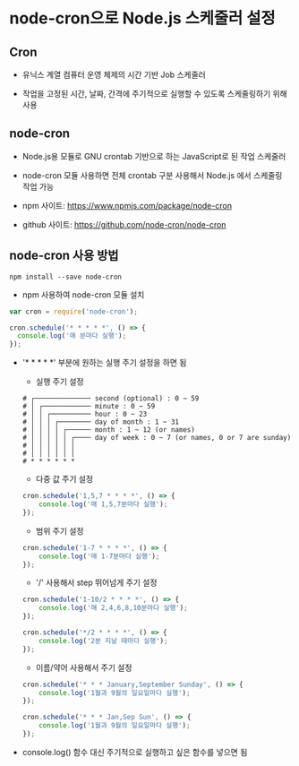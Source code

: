 # node-cron으로 Node.js 스케줄러 설정

## Cron

- 유닉스 계열 컴퓨터 운영 체제의 시간 기반 Job 스케줄러

- 작업을 고정된 시간, 날짜, 간격에 주기적으로 실행할 수 있도록 스케줄링하기 위해 사용

## node-cron

- Node.js용 모듈로 GNU crontab 기반으로 하는 JavaScript로 된 작업 스케줄러

- node-cron 모듈 사용하면 전체 crontab 구분 사용해서 Node.js 에서 스케줄링 작업 가능

- npm 사이트: https://www.npmjs.com/package/node-cron

- github 사이트: https://github.com/node-cron/node-cron

## node-cron 사용 방법

```
npm install --save node-cron
```

- npm 사용하여 node-cron 모듈 설치

```js
var cron = require('node-cron');

cron.schedule('* * * * *', () => {
  console.log('매 분마다 실행');
});
```

- '* * * * *' 부분에 원하는 실행 주기 설정을 하면 됨

    - 실행 주기 설정 

    ```
    # ┌────────────── second (optional) : 0 ~ 59
    # │ ┌──────────── minute : 0 ~ 59
    # │ │ ┌────────── hour : 0 ~ 23
    # │ │ │ ┌──────── day of month : 1 ~ 31
    # │ │ │ │ ┌────── month : 1 ~ 12 (or names)
    # │ │ │ │ │ ┌──── day of week : 0 ~ 7 (or names, 0 or 7 are sunday)
    # │ │ │ │ │ │
    # │ │ │ │ │ │
    # * * * * * *
    ```

    - 다중 값 주기 설정

    ```js
    cron.schedule('1,5,7 * * * *', () => {
        console.log('매 1,5,7분마다 실행');
    });
    ```

    - 범위 주기 설정

    ```js
    cron.schedule('1-7 * * * *', () => {
        console.log('매 1-7분마다 실행');
    });
    ```

    - '/' 사용해서 step 뛰어넘게 주기 설정

    ```js
    cron.schedule('1-10/2 * * * *', () => {
        console.log('매 2,4,6,8,10분마다 실행');
    });
    ```
    ```js
    cron.schedule('*/2 * * * *', () => {
        console.log('2분 지날 때마다 실행');
    });
    ```
    
    - 이름/약어 사용해서 주기 설정

    ```js
    cron.schedule('* * * January,September Sunday', () => {
        console.log('1월과 9월의 일요일마다 실행');
    });
    ```
    ```js
    cron.schedule('* * * Jan,Sep Sun', () => {
        console.log('1월과 9월의 일요일마다 실행');
    });
    ```
    
- console.log() 함수 대신 주기적으로 실행하고 싶은 함수를 넣으면 됨


